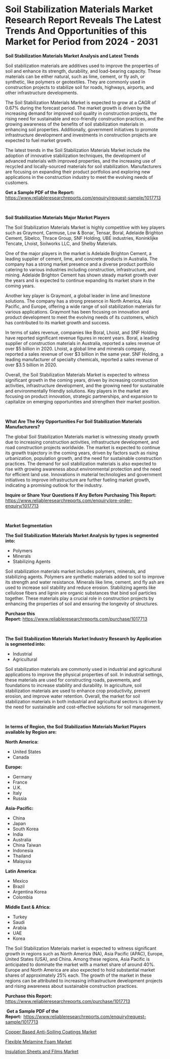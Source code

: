 <p><h1>Soil Stabilization Materials Market Research Report Reveals The Latest Trends And Opportunities of this Market for Period from 2024 - 2031</h1></p><p><strong>Soil Stabilization Materials Market Analysis and Latest Trends</strong></p>
<p><p>Soil stabilization materials are additives used to improve the properties of soil and enhance its strength, durability, and load-bearing capacity. These materials can be either natural, such as lime, cement, or fly ash, or synthetic, like polymers or geotextiles. They are commonly used in construction projects to stabilize soil for roads, highways, airports, and other infrastructure developments.</p><p>The Soil Stabilization Materials Market is expected to grow at a CAGR of 0.67% during the forecast period. The market growth is driven by the increasing demand for improved soil quality in construction projects, the rising need for sustainable and eco-friendly construction practices, and the growing awareness of the benefits of soil stabilization materials in enhancing soil properties. Additionally, government initiatives to promote infrastructure development and investments in construction projects are expected to fuel market growth.</p><p>The latest trends in the Soil Stabilization Materials Market include the adoption of innovative stabilization techniques, the development of advanced materials with improved properties, and the increasing use of recycled and locally-sourced materials for soil stabilization. Manufacturers are focusing on expanding their product portfolios and exploring new applications in the construction industry to meet the evolving needs of customers.</p></p>
<p><strong>Get a Sample PDF of the Report:&nbsp;</strong> <a href="https://www.reliableresearchreports.com/enquiry/request-sample/1017713">https://www.reliableresearchreports.com/enquiry/request-sample/1017713</a></p>
<p>&nbsp;</p>
<p><strong>Soil Stabilization Materials Major Market Players</strong></p>
<p><p>The Soil Stabilization Materials Market is highly competitive with key players such as Graymont, Carmuse, Low & Bonar, Tensar, Boral, Adelaide Brighton Cement, Sibelco, Thrace Group, SNF Holding, UBE industries, Koninklijke Tencate, Lhoist, Soilworks LLC, and Shelby Materials. </p><p>One of the major players in the market is Adelaide Brighton Cement, a leading supplier of cement, lime, and concrete products in Australia. The company has a strong market presence and a diverse product portfolio catering to various industries including construction, infrastructure, and mining. Adelaide Brighton Cement has shown steady market growth over the years and is expected to continue expanding its market share in the coming years.</p><p>Another key player is Graymont, a global leader in lime and limestone solutions. The company has a strong presence in North America, Asia Pacific, and Europe, offering a wide range of soil stabilization materials for various applications. Graymont has been focusing on innovation and product development to meet the evolving needs of its customers, which has contributed to its market growth and success.</p><p>In terms of sales revenue, companies like Boral, Lhoist, and SNF Holding have reported significant revenue figures in recent years. Boral, a leading supplier of construction materials in Australia, reported a sales revenue of over $5 billion in 2020. Lhoist, a global lime and minerals company, reported a sales revenue of over $3 billion in the same year. SNF Holding, a leading manufacturer of specialty chemicals, reported a sales revenue of over $3.5 billion in 2020.</p><p>Overall, the Soil Stabilization Materials Market is expected to witness significant growth in the coming years, driven by increasing construction activities, infrastructure development, and the growing need for sustainable and environmentally friendly solutions. Key players in the market are focusing on product innovation, strategic partnerships, and expansion to capitalize on emerging opportunities and strengthen their market position.</p></p>
<p>&nbsp;</p>
<p><strong>What Are The Key Opportunities For Soil Stabilization Materials Manufacturers?</strong></p>
<p><p>The global Soil Stabilization Materials market is witnessing steady growth due to increasing construction activities, infrastructure development, and road construction projects worldwide. The market is expected to continue its growth trajectory in the coming years, driven by factors such as rising urbanization, population growth, and the need for sustainable construction practices. The demand for soil stabilization materials is also expected to rise with growing awareness about environmental protection and the need for efficient land use. Innovations in material technologies and government initiatives to improve infrastructure are further fueling market growth, indicating a promising outlook for the industry.</p></p>
<p><strong>Inquire or Share Your Questions If Any Before Purchasing This Report:</strong> <a href="https://www.reliableresearchreports.com/enquiry/pre-order-enquiry/1017713">https://www.reliableresearchreports.com/enquiry/pre-order-enquiry/1017713</a></p>
<p>&nbsp;</p>
<p><strong>Market Segmentation</strong></p>
<p><strong>The Soil Stabilization Materials Market Analysis by types is segmented into:</strong></p>
<p><ul><li>Polymers</li><li>Minerals</li><li>Stabilizing Agents</li></ul></p>
<p><p>Soil stabilization materials market includes polymers, minerals, and stabilizing agents. Polymers are synthetic materials added to soil to improve its strength and water resistance. Minerals like lime, cement, and fly ash are used to increase soil stability and reduce erosion. Stabilizing agents like cellulose fibers and lignin are organic substances that bind soil particles together. These materials play a crucial role in construction projects by enhancing the properties of soil and ensuring the longevity of structures.</p></p>
<p><strong>Purchase this Report:&nbsp;</strong><a href="https://www.reliableresearchreports.com/purchase/1017713">https://www.reliableresearchreports.com/purchase/1017713</a></p>
<p>&nbsp;</p>
<p><strong>The Soil Stabilization Materials Market Industry Research by Application is segmented into:</strong></p>
<p><ul><li>Industrial</li><li>Agricultural</li></ul></p>
<p><p>Soil stabilization materials are commonly used in industrial and agricultural applications to improve the physical properties of soil. In industrial settings, these materials are used for constructing roads, pavements, and foundations to increase stability and durability. In agriculture, soil stabilization materials are used to enhance crop productivity, prevent erosion, and improve water retention. Overall, the market for soil stabilization materials in both industrial and agricultural sectors is driven by the need for sustainable and cost-effective solutions for soil management.</p></p>
<p>&nbsp;</p>
<p><strong>In terms of Region, the Soil Stabilization Materials Market Players available by Region are:</strong></p>
<p>
    <p> <strong> North America: </strong>
        <ul>
            <li>United States</li>
            <li>Canada</li>
        </ul>
        </p> 
    <p> <strong> Europe: </strong>
        <ul>
            <li>Germany</li>
            <li>France</li>
            <li>U.K.</li>
            <li>Italy</li>
            <li>Russia</li>
        </ul>
        </p> 
    <p> <strong> Asia-Pacific: </strong>
        <ul>
            <li>China</li>
            <li>Japan</li>
            <li>South Korea</li>
            <li>India</li>
            <li>Australia</li>
            <li>China Taiwan</li>
            <li>Indonesia</li>
            <li>Thailand</li>
            <li>Malaysia</li>
        </ul>
        </p> 
    <p> <strong> Latin America: </strong>
        <ul>
            <li>Mexico</li>
            <li>Brazil</li>
            <li>Argentina Korea</li>
            <li>Colombia</li>
        </ul>
        </p> 
    <p> <strong> Middle East & Africa: </strong>
        <ul>
            <li>Turkey</li>
            <li>Saudi</li>
            <li>Arabia</li>
            <li>UAE</li>
            <li>Korea</li>
        </ul>
    </p>
    </p>
<p><p>The Soil Stabilization Materials market is expected to witness significant growth in regions such as North America (NA), Asia Pacific (APAC), Europe, United States (USA), and China. Among these regions, Asia Pacific is anticipated to dominate the market with a market share of around 40%. Europe and North America are also expected to hold substantial market shares of approximately 25% each. The growth of the market in these regions can be attributed to increasing infrastructure development projects and rising awareness about sustainable construction practices.</p></p>
<p><strong>Purchase this Report: </strong><a href="https://www.reliableresearchreports.com/purchase/1017713">https://www.reliableresearchreports.com/purchase/1017713</a></p>
<p>&nbsp;<strong>Get a Sample PDF of the Report:&nbsp;&nbsp;</strong><a href="https://www.reliableresearchreports.com/enquiry/request-sample/1017713">https://www.reliableresearchreports.com/enquiry/request-sample/1017713</a></p>
<p><strong></strong></p>
<p><p><a href="https://view.publitas.com/reportprime-1/copper-based-anti-soiling-coatings-market-share-market-new-trends-analysis-report-by-type-by-application-by-end-use-by-region-and-segment-forecasts-2023-2030/">Copper Based Anti-Soiling Coatings Market</a></p><p><a href="https://view.publitas.com/reportprime-1/flexible-melamine-foam-market-size-focuses-on-market-dynamics-in-depth-analysis-and-future-projections-of-its-market-forecasted-for-period-from-2023-to-2030/">Flexible Melamine Foam Market</a></p><p><a href="https://view.publitas.com/reportprime-1/insulation-sheets-and-films-market-share-market-new-trends-analysis-report-by-type-by-application-by-end-use-by-region-and-segment-forecasts-2023-2030/">Insulation Sheets and Films Market</a></p></p>